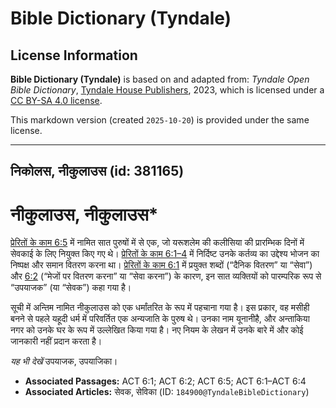# Bible Dictionary (Tyndale)

## License Information

**Bible Dictionary (Tyndale)** is based on and adapted from: _Tyndale Open Bible Dictionary_, [Tyndale House Publishers](https://tyndaleopenresources.com/), 2023, which is licensed under a [CC BY-SA 4.0 license](https://creativecommons.org/licenses/by-sa/4.0/legalcode.en).

This markdown version (created `2025-10-20`) is provided under the same license.



--------------------------------

## निकोलस, नीकुलाउस (id: 381165)

नीकुलाउस, नीकुलाउस\*
====================

[प्रेरितों के काम 6:5](https://ref.ly/Acts6:5) में नामित सात पुरुषों में से एक, जो यरूशलेम की कलीसिया की प्रारम्भिक दिनों में सेवकाई के लिए नियुक्त किए गए थे। [प्रेरितों के काम 6:1–4](https://ref.ly/Acts6:1-Acts6:4) में निर्दिष्ट उनके कर्तव्य का उद्देश्य भोजन का निष्पक्ष और समान वितरण करना था। [प्रेरितों के काम 6:1](https://ref.ly/Acts6:1) में प्रयुक्त शब्दों (“दैनिक वितरण” या “सेवा”) और [6:2](https://ref.ly/Acts6:2) (“मेजों पर वितरण करना” या “सेवा करना”) के कारण, इन सात व्यक्तियों को पारम्परिक रूप से “उपयाजक” (या “सेवक”) कहा गया है।

सूची में अन्तिम नामित नीकुलाउस को एक धर्मांतरित के रूप में पहचाना गया है। इस प्रकार, वह मसीही बनने से पहले यहूदी धर्म में परिवर्तित एक अन्यजाति के पुरुष थे। उनका नाम यूनानीहै, और अन्ताकिया नगर को उनके घर के रूप में उल्लेखित किया गया है। नए नियम के लेखन में उनके बारे में और कोई जानकारी नहीं प्रदान करता है।

*यह भी देखें* उपयाजक, उपयाजिका।

* **Associated Passages:** ACT 6:1; ACT 6:2; ACT 6:5; ACT 6:1–ACT 6:4
* **Associated Articles:** सेवक, सेविका (ID: `184900@TyndaleBibleDictionary`)

